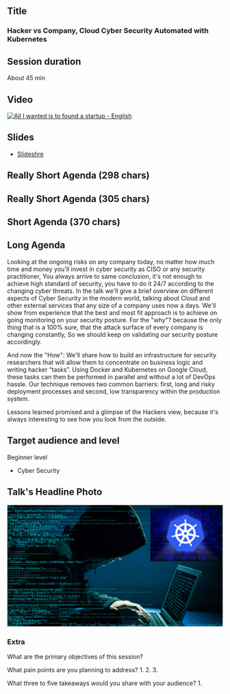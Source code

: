 ## Title
### Hacker vs Company, Cloud Cyber Security Automated with Kubernetes

## Session duration

About 45 min

## Video

[![All I wanted is to found a startup - English](http://img.youtube.com/vi/GulWLKvSZMM/0.jpg)](https://www.youtube.com/watch?v=GulWLKvSZMM)


## Slides

- [Slideshre]()


## Really Short Agenda (298 chars)




## Really Short Agenda (305 chars)



## Short Agenda (370 chars)



## Long Agenda

Looking at the ongoing risks on any company today, no matter how much time and money you'll invest in cyber security as CISO or any security practitioner, 
You always arrive to same conclusion, it's not enough to achieve high standard of security, you have to do it 24/7 according to the changing cyber threats. 
In the talk we'll give a brief overview on different aspects of Cyber Security in the modern world, talking about Cloud and other external services that any size of a company uses now a days. 
We'll show from experience that the best and most fit approach is to achieve on going monitoring on your security posture. 
For the "why"? because the only thing that is a 100% sure, that the attack surface of every company is changing constantly, So we should keep on validating our security posture accordingly.

And now the "How": We'll share how to build an infrastructure for security researchers that will allow them to concentrate on business logic and writing hacker “tasks”. 
Using Docker and Kubernetes on Google Cloud, these tasks can then be performed in parallel and without a lot of DevOps hassle. 
Our technique removes two common barriers: first, long and risky deployment processes and second, low transparency within the production system.

Lessons learned promised and a glimpse of the Hackers view, because it's always interesting to see how you look from the outside.

## Target audience and level


Beginner level

- Cyber Security

## Talk's Headline Photo

![alt text](photos/Hacker-Kubernetes.png "Cyber Cyber Cyber")


### Extra

What are the primary objectives of this session?


What pain points are you planning to address?
1. 
2. 
3. 


What three to five takeaways would you share with your audience?
1. 


